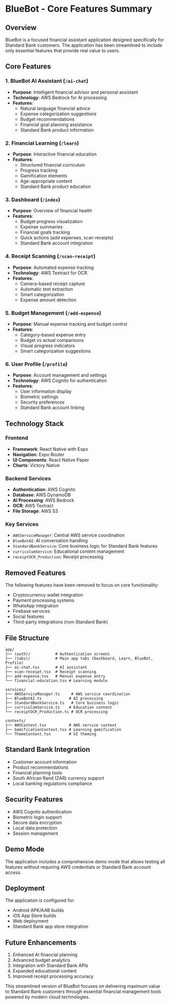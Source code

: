 # BlueBot - Core Features Summary

## Overview
BlueBot is a focused financial assistant application designed specifically for Standard Bank customers. The application has been streamlined to include only essential features that provide real value to users.

## Core Features

### 1. BlueBot AI Assistant (`/ai-chat`)
- **Purpose**: Intelligent financial advisor and personal assistant
- **Technology**: AWS Bedrock for AI processing
- **Features**:
  - Natural language financial advice
  - Expense categorization suggestions
  - Budget recommendations
  - Financial goal planning assistance
  - Standard Bank product information

### 2. Financial Learning (`/learn`)
- **Purpose**: Interactive financial education
- **Features**:
  - Structured financial curriculum
  - Progress tracking
  - Gamification elements
  - Age-appropriate content
  - Standard Bank product education

### 3. Dashboard (`/index`)
- **Purpose**: Overview of financial health
- **Features**:
  - Budget progress visualization
  - Expense summaries
  - Financial goals tracking
  - Quick actions (add expenses, scan receipts)
  - Standard Bank account integration

### 4. Receipt Scanning (`/scan-receipt`)
- **Purpose**: Automated expense tracking
- **Technology**: AWS Textract for OCR
- **Features**:
  - Camera-based receipt capture
  - Automatic text extraction
  - Smart categorization
  - Expense amount detection

### 5. Budget Management (`/add-expense`)
- **Purpose**: Manual expense tracking and budget control
- **Features**:
  - Category-based expense entry
  - Budget vs actual comparisons
  - Visual progress indicators
  - Smart categorization suggestions

### 6. User Profile (`/profile`)
- **Purpose**: Account management and settings
- **Technology**: AWS Cognito for authentication
- **Features**:
  - User information display
  - Biometric settings
  - Security preferences
  - Standard Bank account linking

## Technology Stack

### Frontend
- **Framework**: React Native with Expo
- **Navigation**: Expo Router
- **UI Components**: React Native Paper
- **Charts**: Victory Native

### Backend Services
- **Authentication**: AWS Cognito
- **Database**: AWS DynamoDB
- **AI Processing**: AWS Bedrock
- **OCR**: AWS Textract
- **File Storage**: AWS S3

### Key Services
- `AWSServiceManager`: Central AWS service coordination
- `BlueBotAI`: AI conversation handling
- `StandardBankService`: Core business logic for Standard Bank features
- `curriculumService`: Educational content management
- `receiptOCR_Production`: Receipt processing

## Removed Features
The following features have been removed to focus on core functionality:
- Cryptocurrency wallet integration
- Payment processing systems
- WhatsApp integration
- Firebase services
- Social features
- Third-party integrations (non-Standard Bank)

## File Structure
```
app/
├── (auth)/           # Authentication screens
├── (tabs)/           # Main app tabs (Dashboard, Learn, BlueBot, Profile)
├── ai-chat.tsx       # AI assistant
├── scan-receipt.tsx  # Receipt scanning
├── add-expense.tsx   # Manual expense entry
└── financial-education.tsx # Learning module

services/
├── AWSServiceManager.ts     # AWS service coordination
├── BlueBotAI.ts            # AI processing
├── StandardBankService.ts   # Core business logic
├── curriculumService.ts    # Education content
└── receiptOCR_Production.ts # OCR processing

contexts/
├── AWSContext.tsx          # AWS service context
├── GamificationContext.tsx # Learning gamification
└── ThemeContext.tsx        # UI theming
```

## Standard Bank Integration
- Customer account information
- Product recommendations
- Financial planning tools
- South African Rand (ZAR) currency support
- Local banking regulations compliance

## Security Features
- AWS Cognito authentication
- Biometric login support
- Secure data encryption
- Local data protection
- Session management

## Demo Mode
The application includes a comprehensive demo mode that allows testing all features without requiring AWS credentials or Standard Bank account access.

## Deployment
The application is configured for:
- Android APK/AAB builds
- iOS App Store builds
- Web deployment
- Standard Bank app store integration

## Future Enhancements
1. Enhanced AI financial planning
2. Advanced budget analytics
3. Integration with Standard Bank APIs
4. Expanded educational content
5. Improved receipt processing accuracy

This streamlined version of BlueBot focuses on delivering maximum value to Standard Bank customers through essential financial management tools powered by modern cloud technologies.
